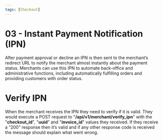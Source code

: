```yaml
---
tags: [Checkout]
---
```


# 03 - Instant Payment Notification (IPN)

After payment approval or decline an IPN is then sent to the merchant’s redirect URL to notify the merchant almost instantly about the payment status. Merchants can use this IPN to automate back-office and administrative functions, including automatically fulfilling orders and providing customers with order status.

# Verify IPN

When the merchant receives the IPN they need to verify if it is valid. They would execute a POST request to "**/api/v1/merchant/verify_ipn**" with the "**checkout_id**", "**uuid**" and "**invoice_id**" values they received. If they receive a “200” response then it’s valid and if any other response code is received the message should explain what went wrong.